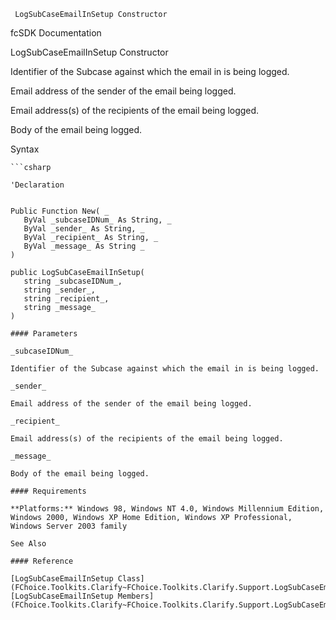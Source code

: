 ﻿     LogSubCaseEmailInSetup Constructor                                                   

fcSDK Documentation

LogSubCaseEmailInSetup Constructor

Identifier of the Subcase against which the email in is being logged.

Email address of the sender of the email being logged.

Email address(s) of the recipients of the email being logged.

Body of the email being logged.

Syntax

```vbnet
```csharp

'Declaration
 

Public Function New( _
   ByVal _subcaseIDNum_ As String, _
   ByVal _sender_ As String, _
   ByVal _recipient_ As String, _
   ByVal _message_ As String _
)

public LogSubCaseEmailInSetup( 
   string _subcaseIDNum_,
   string _sender_,
   string _recipient_,
   string _message_
)

#### Parameters

_subcaseIDNum_

Identifier of the Subcase against which the email in is being logged.

_sender_

Email address of the sender of the email being logged.

_recipient_

Email address(s) of the recipients of the email being logged.

_message_

Body of the email being logged.

#### Requirements

**Platforms:** Windows 98, Windows NT 4.0, Windows Millennium Edition, Windows 2000, Windows XP Home Edition, Windows XP Professional, Windows Server 2003 family

See Also

#### Reference

[LogSubCaseEmailInSetup Class](FChoice.Toolkits.Clarify~FChoice.Toolkits.Clarify.Support.LogSubCaseEmailInSetup.md)  
[LogSubCaseEmailInSetup Members](FChoice.Toolkits.Clarify~FChoice.Toolkits.Clarify.Support.LogSubCaseEmailInSetup_members.md)
